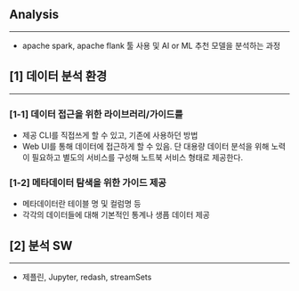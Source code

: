 ## Analysis
---
- apache spark, apache flank 툴 사용 및 AI or ML 추천 모델을 분석하는 과정

## [1] 데이터 분석 환경
---

### [1-1] 데이터 접근을 위한 라이브러리/가이드를 
- 제공 CLI를 직접쓰게 할 수 있고, 기존에 사용하던 방법
- Web UI를 통해 데이터에 접근하게 할 수 있음. 단 대용량 데이터 분석을 위해 노력이 필요하고 별도의 서비스를 구성해 노트북 서비스 형태로 제공한다.

### [1-2] 메타데이터 탐색을 위한 가이드 제공
- 메타데이터란 테이블 명 및 컬럼명 등
- 각각의 데이터들에 대해 기본적인 통계나 생픔 데이터 제공

## [2] 분석 SW
---
- 제플린, Jupyter, redash, streamSets